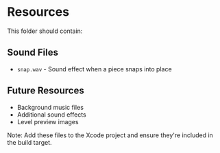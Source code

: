 # Resources

This folder should contain:

## Sound Files
- `snap.wav` - Sound effect when a piece snaps into place

## Future Resources
- Background music files
- Additional sound effects
- Level preview images

Note: Add these files to the Xcode project and ensure they're included in the build target.